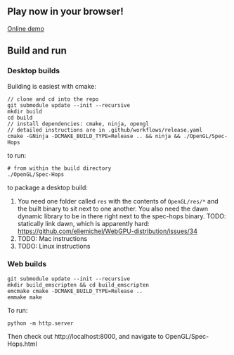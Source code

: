 ## Play now in your browser!

[Online demo](https://alexpop11.github.io/Spec-Hops/)

## Build and run

### Desktop builds

Building is easiest with cmake:

```
// clone and cd into the repo
git submodule update --init --recursive
mkdir build
cd build
// install dependencies: cmake, ninja, opengl
// detailed instructions are in .github/workflows/release.yaml
cmake -GNinja -DCMAKE_BUILD_TYPE=Release .. && ninja && ./OpenGL/Spec-Hops
```

to run:
```
# from within the build directory
./OpenGL/Spec-Hops
```

to package a desktop build:
1. You need one folder called `res` with the contents of `OpenGL/res/*` and the built binary to sit next to one another. You also need the dawn dynamic library to be in there right next to the spec-hops binary. TODO: statically link dawn, which is apparently hard: https://github.com/eliemichel/WebGPU-distribution/issues/34
2. TODO: Mac instructions
3. TODO: Linux instructions 

### Web builds

```
git submodule update --init --recursive
mkdir build_emscripten && cd build_emscripten
emcmake cmake -DCMAKE_BUILD_TYPE=Release ..
emmake make
```

To run:

```
python -m http.server
```

Then check out http://localhost:8000, and navigate to OpenGL/Spec-Hops.html
